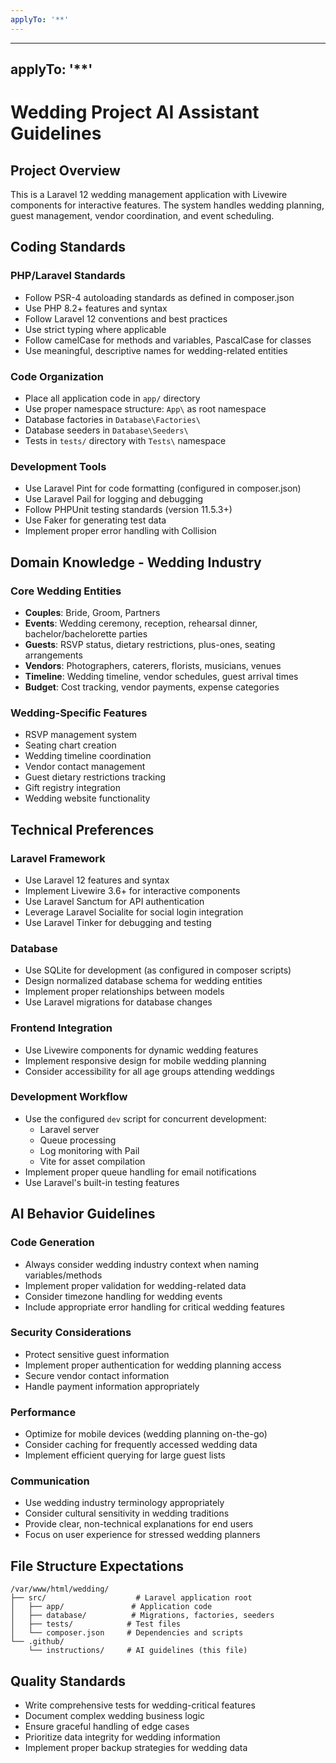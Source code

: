 ```yaml
---
applyTo: '**'
---
```


---
applyTo: '**'
---

# Wedding Project AI Assistant Guidelines

## Project Overview
This is a Laravel 12 wedding management application with Livewire components for interactive features. The system handles wedding planning, guest management, vendor coordination, and event scheduling.

## Coding Standards

### PHP/Laravel Standards
- Follow PSR-4 autoloading standards as defined in composer.json
- Use PHP 8.2+ features and syntax
- Follow Laravel 12 conventions and best practices
- Use strict typing where applicable
- Follow camelCase for methods and variables, PascalCase for classes
- Use meaningful, descriptive names for wedding-related entities

### Code Organization
- Place all application code in `app/` directory
- Use proper namespace structure: `App\` as root namespace
- Database factories in `Database\Factories\`
- Database seeders in `Database\Seeders\`
- Tests in `tests/` directory with `Tests\` namespace

### Development Tools
- Use Laravel Pint for code formatting (configured in composer.json)
- Use Laravel Pail for logging and debugging
- Follow PHPUnit testing standards (version 11.5.3+)
- Use Faker for generating test data
- Implement proper error handling with Collision

## Domain Knowledge - Wedding Industry

### Core Wedding Entities
- **Couples**: Bride, Groom, Partners
- **Events**: Wedding ceremony, reception, rehearsal dinner, bachelor/bachelorette parties
- **Guests**: RSVP status, dietary restrictions, plus-ones, seating arrangements
- **Vendors**: Photographers, caterers, florists, musicians, venues
- **Timeline**: Wedding timeline, vendor schedules, guest arrival times
- **Budget**: Cost tracking, vendor payments, expense categories

### Wedding-Specific Features
- RSVP management system
- Seating chart creation
- Wedding timeline coordination
- Vendor contact management
- Guest dietary restrictions tracking
- Gift registry integration
- Wedding website functionality

## Technical Preferences

### Laravel Framework
- Use Laravel 12 features and syntax
- Implement Livewire 3.6+ for interactive components
- Use Laravel Sanctum for API authentication
- Leverage Laravel Socialite for social login integration
- Use Laravel Tinker for debugging and testing

### Database
- Use SQLite for development (as configured in composer scripts)
- Design normalized database schema for wedding entities
- Implement proper relationships between models
- Use Laravel migrations for database changes

### Frontend Integration
- Use Livewire components for dynamic wedding features
- Implement responsive design for mobile wedding planning
- Consider accessibility for all age groups attending weddings

### Development Workflow
- Use the configured `dev` script for concurrent development:
  - Laravel server
  - Queue processing
  - Log monitoring with Pail
  - Vite for asset compilation
- Implement proper queue handling for email notifications
- Use Laravel's built-in testing features

## AI Behavior Guidelines

### Code Generation
- Always consider wedding industry context when naming variables/methods
- Implement proper validation for wedding-related data
- Consider timezone handling for wedding events
- Include appropriate error handling for critical wedding features

### Security Considerations
- Protect sensitive guest information
- Implement proper authentication for wedding planning access
- Secure vendor contact information
- Handle payment information appropriately

### Performance
- Optimize for mobile devices (wedding planning on-the-go)
- Consider caching for frequently accessed wedding data
- Implement efficient querying for large guest lists

### Communication
- Use wedding industry terminology appropriately
- Consider cultural sensitivity in wedding traditions
- Provide clear, non-technical explanations for end users
- Focus on user experience for stressed wedding planners

## File Structure Expectations
```
/var/www/html/wedding/
├── src/                    # Laravel application root
│   ├── app/               # Application code
│   ├── database/          # Migrations, factories, seeders
│   ├── tests/            # Test files
│   └── composer.json     # Dependencies and scripts
└── .github/
    └── instructions/     # AI guidelines (this file)
```

## Quality Standards
- Write comprehensive tests for wedding-critical features
- Document complex wedding business logic
- Ensure graceful handling of edge cases
- Prioritize data integrity for wedding information
- Implement proper backup strategies for wedding data
